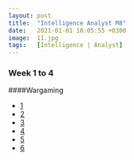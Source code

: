 ```yaml
---
layout: post
title:  "Intelligence Analyst M8"
date:   2021-01-01 18:05:55 +0300
image:  11.jpg
tags:   [Intelligence | Analyst]
---
```

### Week 1 to 4
####Wargaming
* [1](https://www.rand.org/topics/wargaming.html)
* [2](https://www.cna.org/cna_files/pdf/D0007042.A3.pdf)
* [3](https://www.strategy-business.com/article/15052?gko=6098f)
* [4](https://preparedex.com/corporate-wargames-lessons-1-2/)
* [5](https://preparedex.com/corporate-wargames-lessons-three-four/)
* [6](https://preparedex.com/corporate-wargames-lesson-five-six/)


[jekyll-docs]: https://jekyllrb.com/docs/home
[jekyll-gh]:   https://github.com/jekyll/jekyll
[jekyll-talk]: https://talk.jekyllrb.com/

